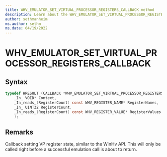 ```yaml
---
title: WHV_EMULATOR_SET_VIRTUAL_PROCESSOR_REGISTERS_CALLBACK method
description: Learn about the WHV_EMULATOR_SET_VIRTUAL_PROCESSOR_REGISTERS_CALLBACK method. 
author: sethmanheim
ms.author: sethm
ms.date: 04/19/2022
---
```


# WHV_EMULATOR_SET_VIRTUAL_PROCESSOR_REGISTERS_CALLBACK


## Syntax

```c
typedef HRESULT (CALLBACK *WHV_EMULATOR_SET_VIRTUAL_PROCESSOR_REGISTERS_CALLBACK)(
    _In_ VOID* Context,
    _In_reads_(RegisterCount) const WHV_REGISTER_NAME* RegisterNames,
    _In_ UINT32 RegisterCount,
    _In_reads_(RegisterCount) const WHV_REGISTER_VALUE* RegisterValues
    );
```

## Remarks
Callback setting VP register state, similar to the WinHv API. This will only
be called right before a successful emulation call is about to return.